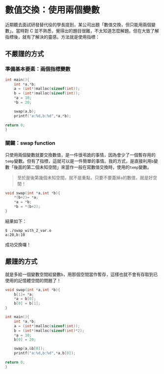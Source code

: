 # 數值交換：使用兩個變數

近期聽去面試研發替代役的學長提到，某公司出題「數值交換，但只能用兩個變數」。當時對 C 並不熟悉，覺得出的題目很難，不太知道怎麼解題。但在大致了解指標後，就有了解決的靈感。方法就是使用指標：

## 不嚴謹的方式

### 準備基本要素：兩個指標變數

```c
int main(){
	int *a,*b;
	a = (int*)malloc(sizeof(int));
	b = (int*)malloc(sizeof(int));
	*a = 10;
	*b = 20;

	swap(a,b);
	printf("a:%d,b:%d",*a,*b);
	
return 0;
}
```
### 關鍵：swap function

只使用兩個變數就要交換數值，是一件很弔詭的事情，因為會少了一個暫存用的```temp```變數。但有了指標，這就可以是一件簡單的事情。我的方式，是直接利用```b```變數「後面的第二個未知空間」來當作一般在寫數值交換時，使用的```temp```變數。

> 至於是後第幾個未知空間，就不是重點，只要不要蓋掉```a```的數值，就是好空間！

```c
void swap(int *a,int *b){
	*(b+2)= *a;
	*a = *b;
	*b = *(b+2);
}
```

結果如下：

```shell
$ ./swap_with_2_var.o
a:20,b:10
```
成功交換囉！

## 嚴謹的方式

就是多給一個變數空間給變數```b```，用那個空間當作暫存，這樣也就不會有存取到已使用的記憶體空間的問題了！

```c
void swap(int *a,int *b){
	b[1]= *a;
	*a = b[0];
	b[0] = b[1];
}

int main(){
	int *a,*b;
	a = (int*)malloc(sizeof(int));
	b = (int*)malloc(sizeof(int)*2);
	*a = 10;
	b[0] = 20;

	swap(a,&b[0]);
	printf("a:%d,b:%d",*a,b[0]);
	
return 0;
}
```